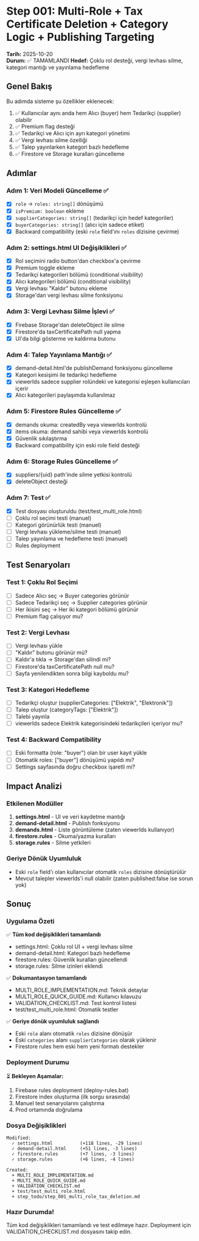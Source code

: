 # Step 001: Multi-Role + Tax Certificate Deletion + Category Logic + Publishing Targeting

**Tarih:** 2025-10-20  
**Durum:** ✅ TAMAMLANDI
**Hedef:** Çoklu rol desteği, vergi levhası silme, kategori mantığı ve yayınlama hedefleme

## Genel Bakış
Bu adımda sisteme şu özellikler eklenecek:
1. ✅ Kullanıcılar aynı anda hem Alıcı (buyer) hem Tedarikçi (supplier) olabilir
2. ✅ Premium flag desteği
3. ✅ Tedarikçi ve Alıcı için ayrı kategori yönetimi
4. ✅ Vergi levhası silme özelliği
5. ✅ Talep yayınlarken kategori bazlı hedefleme
6. ✅ Firestore ve Storage kuralları güncelleme

## Adımlar

### Adım 1: Veri Modeli Güncelleme ✅
- [x] `role` → `roles: string[]` dönüşümü
- [x] `isPremium: boolean` ekleme
- [x] `supplierCategories: string[]` (tedarikçi için hedef kategoriler)
- [x] `buyerCategories: string[]` (alıcı için sadece etiket)
- [x] Backward compatibility (eski `role` field'ını `roles` dizisine çevirme)

### Adım 2: settings.html UI Değişiklikleri ✅
- [x] Rol seçimini radio button'dan checkbox'a çevirme
- [x] Premium toggle ekleme
- [x] Tedarikçi kategorileri bölümü (conditional visibility)
- [x] Alıcı kategorileri bölümü (conditional visibility)
- [x] Vergi levhası "Kaldır" butonu ekleme
- [x] Storage'dan vergi levhası silme fonksiyonu

### Adım 3: Vergi Levhası Silme İşlevi ✅
- [x] Firebase Storage'dan deleteObject ile silme
- [x] Firestore'da taxCertificatePath null yapma
- [x] UI'da bilgi gösterme ve kaldırma butonu

### Adım 4: Talep Yayınlama Mantığı ✅
- [x] demand-detail.html'de publishDemand fonksiyonu güncelleme
- [x] Kategori kesişimi ile tedarikçi hedefleme
- [x] viewerIds sadece supplier rolündeki ve kategorisi eşleşen kullanıcıları içerir
- [x] Alıcı kategorileri paylaşımda kullanılmaz

### Adım 5: Firestore Rules Güncelleme ✅
- [x] demands okuma: createdBy veya viewerIds kontrolü
- [x] items okuma: demand sahibi veya viewerIds kontrolü
- [x] Güvenlik sıkılaştırma
- [x] Backward compatibility için eski role field desteği

### Adım 6: Storage Rules Güncelleme ✅
- [x] suppliers/{uid} path'inde silme yetkisi kontrolü
- [x] deleteObject desteği

### Adım 7: Test ✅
- [x] Test dosyası oluşturuldu (test/test_multi_role.html)
- [ ] Çoklu rol seçimi testi (manuel)
- [ ] Kategori görünürlük testi (manuel)
- [ ] Vergi levhası yükleme/silme testi (manuel)
- [ ] Talep yayınlama ve hedefleme testi (manuel)
- [ ] Rules deployment

## Test Senaryoları

### Test 1: Çoklu Rol Seçimi
- [ ] Sadece Alıcı seç → Buyer categories görünür
- [ ] Sadece Tedarikçi seç → Supplier categories görünür
- [ ] Her ikisini seç → Her iki kategori bölümü görünür
- [ ] Premium flag çalışıyor mu?

### Test 2: Vergi Levhası
- [ ] Vergi levhası yükle
- [ ] "Kaldır" butonu görünür mü?
- [ ] Kaldır'a tıkla → Storage'dan silindi mi?
- [ ] Firestore'da taxCertificatePath null mu?
- [ ] Sayfa yenilendikten sonra bilgi kayboldu mu?

### Test 3: Kategori Hedefleme
- [ ] Tedarikçi oluştur (supplierCategories: ["Elektrik", "Elektronik"])
- [ ] Talep oluştur (categoryTags: ["Elektrik"])
- [ ] Talebi yayınla
- [ ] viewerIds sadece Elektrik kategorisindeki tedarikçileri içeriyor mu?

### Test 4: Backward Compatibility
- [ ] Eski formatta (role: "buyer") olan bir user kayıt yükle
- [ ] Otomatik roles: ["buyer"] dönüşümü yapıldı mı?
- [ ] Settings sayfasında doğru checkbox işaretli mi?

## Impact Analizi

### Etkilenen Modüller
1. **settings.html** - UI ve veri kaydetme mantığı
2. **demand-detail.html** - Publish fonksiyonu
3. **demands.html** - Liste görüntüleme (zaten viewerIds kullanıyor)
4. **firestore.rules** - Okuma/yazma kuralları
5. **storage.rules** - Silme yetkileri

### Geriye Dönük Uyumluluk
- Eski `role` field'ı olan kullanıcılar otomatik `roles` dizisine dönüştürülür
- Mevcut talepler viewerIds'i null olabilir (zaten published:false ise sorun yok)

## Sonuç

### Uygulama Özeti
✅ **Tüm kod değişiklikleri tamamlandı**
- settings.html: Çoklu rol UI + vergi levhası silme
- demand-detail.html: Kategori bazlı hedefleme
- firestore.rules: Güvenlik kuralları güncellendi
- storage.rules: Silme izinleri eklendi

✅ **Dokumantasyon tamamlandı**
- MULTI_ROLE_IMPLEMENTATION.md: Teknik detaylar
- MULTI_ROLE_QUICK_GUIDE.md: Kullanıcı kılavuzu
- VALIDATION_CHECKLIST.md: Test kontrol listesi
- test/test_multi_role.html: Otomatik testler

✅ **Geriye dönük uyumluluk sağlandı**
- Eski `role` alanı otomatik `roles` dizisine dönüşür
- Eski `categories` alanı `supplierCategories` olarak yüklenir
- Firestore rules hem eski hem yeni formatı destekler

### Deployment Durumu
⏳ **Bekleyen Aşamalar:**
1. Firebase rules deployment (deploy-rules.bat)
2. Firestore index oluşturma (ilk sorgu sırasında)
3. Manuel test senaryolarını çalıştırma
4. Prod ortamında doğrulama

### Dosya Değişiklikleri
```
Modified:
  ✓ settings.html          (+118 lines, -29 lines)
  ✓ demand-detail.html     (+51 lines, -3 lines)
  ✓ firestore.rules        (+7 lines, -3 lines)
  ✓ storage.rules          (+6 lines, -4 lines)

Created:
  + MULTI_ROLE_IMPLEMENTATION.md
  + MULTI_ROLE_QUICK_GUIDE.md
  + VALIDATION_CHECKLIST.md
  + test/test_multi_role.html
  + step_todo/step_001_multi_role_tax_deletion.md
```

### Hazır Durumda!
Tüm kod değişiklikleri tamamlandı ve test edilmeye hazır. 
Deployment için VALIDATION_CHECKLIST.md dosyasını takip edin.

